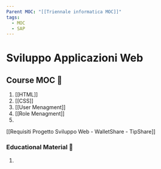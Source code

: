 ```yaml
---
Parent MOC: "[[Triennale informatica MOC]]"
tags:
  - MOC
  - SAP
---
```

# Sviluppo Applicazioni Web

## Course MOC  📒
1. [[HTML]]
2. [[CSS]]
3. [[User Menagment]]
4. [[Role Menagment]]
5. 



[[Requisiti Progetto Sviluppo Web - WalletShare - TipShare]]

### Educational Material 🧱
1. 
